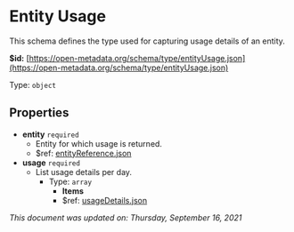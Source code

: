 # Entity Usage

This schema defines the type used for capturing usage details of an entity.

**$id:** [https://open-metadata.org/schema/type/entityUsage.json](https://open-metadata.org/schema/type/entityUsage.json)

Type: `object`

## Properties

* **entity** `required`
  * Entity for which usage is returned.
  * $ref: [entityReference.json](entityreference.md)
* **usage** `required`
  * List usage details per day.
    * Type: `array`
      * **Items**
      * $ref: [usageDetails.json](usagedetails.md)

_This document was updated on: Thursday, September 16, 2021_

